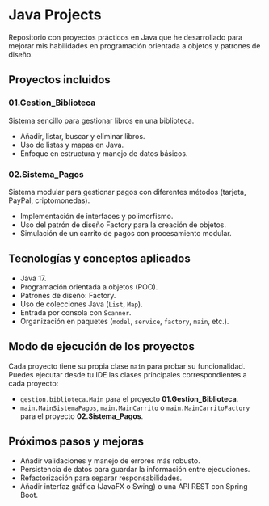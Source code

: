 # Java Projects

Repositorio con proyectos prácticos en Java que he desarrollado para mejorar mis habilidades en programación orientada a objetos y patrones de diseño.

## Proyectos incluidos

### 01.Gestion_Biblioteca
Sistema sencillo para gestionar libros en una biblioteca.

- Añadir, listar, buscar y eliminar libros.
- Uso de listas y mapas en Java.
- Enfoque en estructura y manejo de datos básicos.

### 02.Sistema_Pagos
Sistema modular para gestionar pagos con diferentes métodos (tarjeta, PayPal, criptomonedas).

- Implementación de interfaces y polimorfismo.
- Uso del patrón de diseño Factory para la creación de objetos.
- Simulación de un carrito de pagos con procesamiento modular.

## Tecnologías y conceptos aplicados

- Java 17.
- Programación orientada a objetos (POO).
- Patrones de diseño: Factory.
- Uso de colecciones Java (`List`, `Map`).
- Entrada por consola con `Scanner`.
- Organización en paquetes (`model`, `service`, `factory`, `main`, etc.).

## Modo de ejecución de los proyectos

Cada proyecto tiene su propia clase `main` para probar su funcionalidad. Puedes ejecutar desde tu IDE las clases principales correspondientes a cada proyecto:

- `gestion.biblioteca.Main` para el proyecto **01.Gestion_Biblioteca**.
- `main.MainSistemaPagos`, `main.MainCarrito` o `main.MainCarritoFactory` para el proyecto **02.Sistema_Pagos**.

## Próximos pasos y mejoras

- Añadir validaciones y manejo de errores más robusto.
- Persistencia de datos para guardar la información entre ejecuciones.
- Refactorización para separar responsabilidades.
- Añadir interfaz gráfica (JavaFX o Swing) o una API REST con Spring Boot.